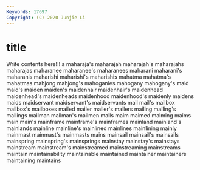 ```yaml
---
Keywords: 17697
Copyright: (C) 2020 Junjie Li
---
```


# title

Write contents here!!!
a 
maharaja's 
maharajah 
maharajah's 
maharajahs 
maharajas 
maharanee
maharanee's 
maharanees 
maharani 
maharani's 
maharanis 
maharishi 
maharishi's 
maharishis 
mahatma 
mahatma's
mahatmas 
mahjong 
mahjong's 
mahoganies 
mahogany 
mahogany's 
maid 
maid's 
maiden 
maiden's
maidenhair 
maidenhair's 
maidenhead 
maidenhead's 
maidenheads 
maidenhood 
maidenhood's 
maidenly 
maidens 
maids
maidservant 
maidservant's 
maidservants 
mail 
mail's 
mailbox 
mailbox's 
mailboxes 
mailed 
mailer
mailer's 
mailers 
mailing 
mailing's 
mailings 
mailman 
mailman's 
mailmen 
mails 
maim
maimed 
maiming 
maims 
main 
main's 
mainframe 
mainframe's 
mainframes 
mainland 
mainland's
mainlands 
mainline 
mainline's 
mainlined 
mainlines 
mainlining 
mainly 
mainmast 
mainmast's 
mainmasts
mains 
mainsail 
mainsail's 
mainsails 
mainspring 
mainspring's 
mainsprings 
mainstay 
mainstay's 
mainstays
mainstream 
mainstream's 
mainstreamed 
mainstreaming 
mainstreams 
maintain 
maintainability 
maintainable 
maintained 
maintainer
maintainers 
maintaining 
maintains 
